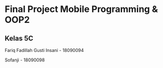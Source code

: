 # Final Project Mobile Programming & OOP2

## Kelas 5C
Fariq Fadillah Gusti Insani - 18090094

Sofanji - 18090098